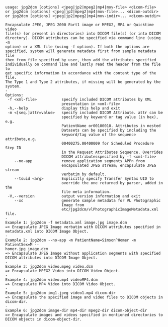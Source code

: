     usage: jpg2dcm [options] <jpeg|jp2|mpeg2|mp4|mov-file> <dicom-file>
    or jpg2dcm [options] <jpeg|jp2|mpeg2|mp4|mov-file>... <dicom-outdir>
    or jpg2dcm [options] <jpeg|jp2|mpeg2|mp4|mov-indir>... <dicom-outdir>
    
    Encapsulate JPEG, JPEG 2000 Part1 image or MPEG2, MP4 or Quicktime video
    file(s) (or present in directories) into DICOM file(s) (or into DICOM
    directory). DICOM attributes can be specified via command line (using -m
    option) or a XML file (using -f option). If both the options are
    specified, system will generate metadata first from sample metadata file
    then from file specified by user, then add the attributes specified
    individually on command line and lastly read the header from the file to
    get specific information in accordance with the content type of the file.
    The Type 1 and Type 2 attributes, if missing will be generated by the
    system.
    -
    Options:
     -f <xml-file>           specify included DICOM attributes by XML
                             presentation in <xml-file>
     -h,--help               display this help and exit
     -m <[seq.]attr=value>   specify included DICOM Attribute. attr can be
                             specified by keyword or tag value (in hex), e.g.
                             PatientName or00100010. Attributes in nested
                             Datasets can be specified by including the
                             keyword/tag value of the sequence attribute,e.g.
                             00400275.00400009 for Scheduled Procedure Step ID
                             in the Request Attributes Sequence. Overrides
                             DICOM attributesspecified by -f <xml-file>
        --no-app             remove application segments APPn from
                             encapsulated JPEG stream; encapsulate JPEG stream
                             verbatim by default.
        --tsuid <arg>        Explicitly specify Transfer Syntax UID to
                             override the one returned by parser, added in the
                             file meta information.
     -V,--version            output version information and exit
        --xc                 generate sample metadata for VL Photographic
                             Image from
                             etc/jpg2dcm/vlPhotographicImageMetadata.xml file.
    -
    Example 1: jpg2dcm -f metadata.xml image.jpg image.dcm
    => Encapsulate JPEG Image verbatim with DICOM attributes specified in
    metadata.xml into DICOM Image Object.
    -
    Example 2: jpg2dcm --no-app -m PatientName=Simson^Homer -m PatientSex=M --
    homer.jpg image.dcm
    => Encapsulate JPEG Image without application segments with specified
    DICOM attributes into DICOM Image Object.
    -
    Example 3: jpg2dcm video.mpeg video.dcm
    => Encapsulate MPEG2 Video into DICOM Video Object.
    -
    Example 4: jpg2dcm video.mp4 videoMP4.dcm
    => Encapsulate MP4 Video into DICOM Video Object.
    -
    Example 5: jpg2dcm img1.jpeg video1.mp4 dicom-dir
    => Encapsulate the specified image and video files to DICOM objects in
    dicom-dir.
    -
    Example 6: jpg2dcm image-dir mp4-dir mpeg2-dir dicom-object-dir
    => Encapsulate images and videos specified in mentioned directories to
    DICOM objects in dicom-object-dir.